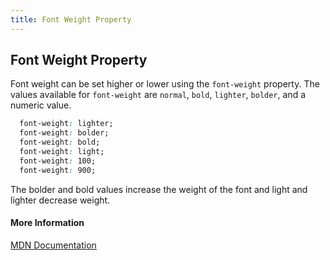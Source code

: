 ```yaml
---
title: Font Weight Property
---
```

## Font Weight Property

Font weight can be set higher or lower using the `font-weight` property. The values available for `font-weight` are `normal`, `bold`, `lighter`, `bolder`, and a numeric value.

```css
  font-weight: lighter;
  font-weight: bolder;
  font-weight: bold;
  font-weight: light;
  font-weight: 100;
  font-weight: 900;
```

The bolder and bold values increase the weight of the font and light and lighter decrease weight.

#### More Information

[MDN Documentation](https://developer.mozilla.org/en-US/docs/Web/CSS/font-weight)
